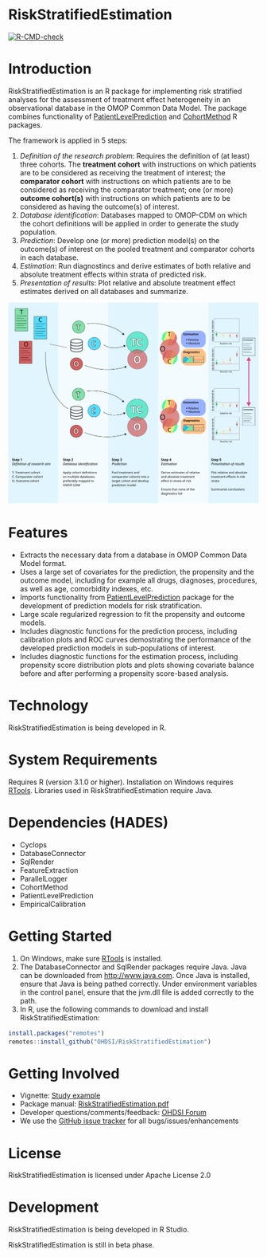 RiskStratifiedEstimation
===========

<!-- badges: start -->
  [![R-CMD-check](https://github.com/OHDSI/RiskStratifiedEstimation/actions/workflows/R-CMD-check.yaml/badge.svg)](https://github.com/OHDSI/RiskStratifiedEstimation/actions/workflows/R-CMD-check.yaml)
  <!-- badges: end -->

Introduction
============
RiskStratifiedEstimation is an R package for implementing risk stratified
analyses for the assessment of treatment effect heterogeneity in an
observational database in the OMOP Common Data Model. The package combines
functionality of
[PatientLevelPrediction](https://github.com/OHDSI/PatientLevelPrediction) and
[CohortMethod](https://github.com/OHDSI/CohortMethod) R packages.

The framework is applied in 5 steps:
1. *Definition of the research problem*: Requires the definition of (at
   least) three cohorts. The **treatment cohort** with instructions on which
   patients are to be considered as receiving the treatment of interest; the
   **comparator cohort** with instructions on which patients are to be
   considered as receiving the comparator treatment; one (or more) **outcome
   cohort(s)** with instructions on which patients are to be considered as
   having the outcome(s) of interest.
2. *Database identification*: Databases mapped to OMOP-CDM on which the cohort
   definitions will be applied in order to generate the study population.
3. *Prediction*: Develop one (or more) prediction model(s) on the outcome(s) of
   interest on the pooled treatment and comparator cohorts in each database.
4. *Estimation*: Run diagnostincs and derive estimates of both relative and
   absolute treatment effects within strata of predicted risk.
5. *Presentation of results*: Plot relative and absolute treatment effect
   estimates derived on all databases and summarize.

![](man/figures/rsee_process.svg)
  
Features
========
- Extracts the necessary data from a database in OMOP Common Data Model format.
- Uses a large set of covariates for the prediction, the propensity and the outcome model, including for example all drugs, diagnoses, procedures, as well as age, comorbidity indexes, etc.
- Imports functionality from [PatientLevelPrediction](https://github.com/OHDSI/PatientLevelPrediction) package for the development of prediction models for risk stratification.
- Large scale regularized regression to fit the propensity and outcome models.
- Includes diagnostic functions for the prediction process, including calibration plots and ROC curves demostrating the performance of the developed prediction models in sub-populations of interest.
- Includes diagnostic functions for the estimation process, including propensity score distribution plots and plots showing covariate balance before and after performing a propensity score-based analysis.

Technology
============
RiskStratifiedEstimation is being developed in R.

System Requirements
============
Requires R (version 3.1.0 or higher). Installation on Windows requires [RTools](http://cran.r-project.org/bin/windows/Rtools/). Libraries used in RiskStratifiedEstimation require Java.

Dependencies (HADES)
============
 * Cyclops
 * DatabaseConnector
 * SqlRender
 * FeatureExtraction
 * ParallelLogger
 * CohortMethod
 * PatientLevelPrediction
 * EmpiricalCalibration

Getting Started
===============
1. On Windows, make sure [RTools](http://cran.r-project.org/bin/windows/Rtools/) is installed.
2. The DatabaseConnector and SqlRender packages require Java. Java can be downloaded from
<a href="http://www.java.com" target="_blank">http://www.java.com</a>. Once Java is installed, ensure that Java is being pathed correctly. Under environment variables in the control panel, ensure that the jvm.dll file is added correctly to the path.
3. In R, use the following commands to download and install RiskStratifiedEstimation:

  ```r
  install.packages("remotes")
  remotes::install_github("OHDSI/RiskStratifiedEstimation")
  ```

Getting Involved
=============
* Vignette: [Study example](https://github.com/mi-erasmusmc/RiskStratifiedEstimation/tree/develop/inst/doc/StudyExample.pdf)
* Package manual: [RiskStratifiedEstimation.pdf](https://github.com/mi-erasmusmc/RiskStratifiedEstimation/blob/develop/extras/RiskStratifiedEstimation-manual.pdf)
* Developer questions/comments/feedback: <a href="http://forums.ohdsi.org/c/developers">OHDSI Forum</a>
* We use the <a href="https://github.com/OHDSI/RiskStratifiedEstimation/issues">GitHub issue tracker</a> for all bugs/issues/enhancements

License
=======
RiskStratifiedEstimation is licensed under Apache License 2.0

Development
===========
RiskStratifiedEstimation is being developed in R Studio.

RiskStratifiedEstimation is still in beta phase.


